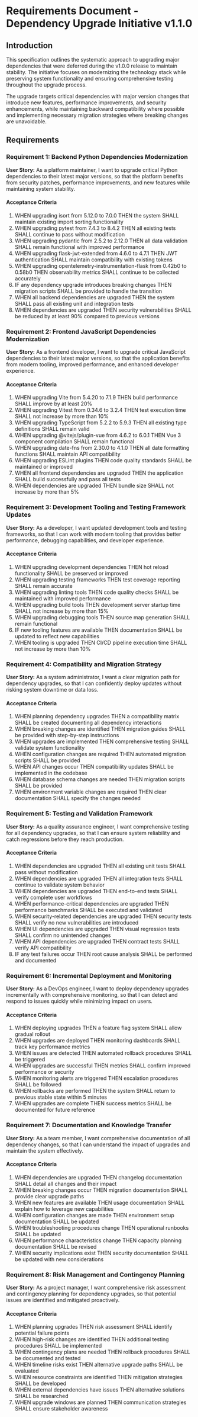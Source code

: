 # Requirements Document - Dependency Upgrade Initiative v1.1.0

## Introduction

This specification outlines the systematic approach to upgrading major dependencies that were deferred during the v1.0.0 release to maintain stability. The initiative focuses on modernizing the technology stack while preserving system functionality and ensuring comprehensive testing throughout the upgrade process.

The upgrade targets critical dependencies with major version changes that introduce new features, performance improvements, and security enhancements, while maintaining backward compatibility where possible and implementing necessary migration strategies where breaking changes are unavoidable.

## Requirements

### Requirement 1: Backend Python Dependencies Modernization

**User Story:** As a platform maintainer, I want to upgrade critical Python dependencies to their latest major versions, so that the platform benefits from security patches, performance improvements, and new features while maintaining system stability.

#### Acceptance Criteria

1. WHEN upgrading isort from 5.12.0 to 7.0.0 THEN the system SHALL maintain existing import sorting functionality
2. WHEN upgrading pytest from 7.4.3 to 8.4.2 THEN all existing tests SHALL continue to pass without modification
3. WHEN upgrading pydantic from 2.5.2 to 2.12.0 THEN all data validation SHALL remain functional with improved performance
4. WHEN upgrading flask-jwt-extended from 4.6.0 to 4.7.1 THEN JWT authentication SHALL maintain compatibility with existing tokens
5. WHEN upgrading opentelemetry-instrumentation-flask from 0.42b0 to 0.58b0 THEN observability metrics SHALL continue to be collected accurately
6. IF any dependency upgrade introduces breaking changes THEN migration scripts SHALL be provided to handle the transition
7. WHEN all backend dependencies are upgraded THEN the system SHALL pass all existing unit and integration tests
8. WHEN dependencies are upgraded THEN security vulnerabilities SHALL be reduced by at least 90% compared to previous versions

### Requirement 2: Frontend JavaScript Dependencies Modernization

**User Story:** As a frontend developer, I want to upgrade critical JavaScript dependencies to their latest major versions, so that the application benefits from modern tooling, improved performance, and enhanced developer experience.

#### Acceptance Criteria

1. WHEN upgrading Vite from 5.4.20 to 7.1.9 THEN build performance SHALL improve by at least 20%
2. WHEN upgrading Vitest from 0.34.6 to 3.2.4 THEN test execution time SHALL not increase by more than 10%
3. WHEN upgrading TypeScript from 5.2.2 to 5.9.3 THEN all existing type definitions SHALL remain valid
4. WHEN upgrading @vitejs/plugin-vue from 4.6.2 to 6.0.1 THEN Vue 3 component compilation SHALL remain functional
5. WHEN upgrading date-fns from 2.30.0 to 4.1.0 THEN all date formatting functions SHALL maintain API compatibility
6. WHEN upgrading ESLint plugins THEN code quality standards SHALL be maintained or improved
7. WHEN all frontend dependencies are upgraded THEN the application SHALL build successfully and pass all tests
8. WHEN dependencies are upgraded THEN bundle size SHALL not increase by more than 5%

### Requirement 3: Development Tooling and Testing Framework Updates

**User Story:** As a developer, I want updated development tools and testing frameworks, so that I can work with modern tooling that provides better performance, debugging capabilities, and developer experience.

#### Acceptance Criteria

1. WHEN upgrading development dependencies THEN hot reload functionality SHALL be preserved or improved
2. WHEN upgrading testing frameworks THEN test coverage reporting SHALL remain accurate
3. WHEN upgrading linting tools THEN code quality checks SHALL be maintained with improved performance
4. WHEN upgrading build tools THEN development server startup time SHALL not increase by more than 15%
5. WHEN upgrading debugging tools THEN source map generation SHALL remain functional
6. IF new tooling features are available THEN documentation SHALL be updated to reflect new capabilities
7. WHEN tooling is upgraded THEN CI/CD pipeline execution time SHALL not increase by more than 10%

### Requirement 4: Compatibility and Migration Strategy

**User Story:** As a system administrator, I want a clear migration path for dependency upgrades, so that I can confidently deploy updates without risking system downtime or data loss.

#### Acceptance Criteria

1. WHEN planning dependency upgrades THEN a compatibility matrix SHALL be created documenting all dependency interactions
2. WHEN breaking changes are identified THEN migration guides SHALL be provided with step-by-step instructions
3. WHEN upgrades are implemented THEN comprehensive testing SHALL validate system functionality
4. WHEN configuration changes are required THEN automated migration scripts SHALL be provided
5. WHEN API changes occur THEN compatibility updates SHALL be implemented in the codebase
6. WHEN database schema changes are needed THEN migration scripts SHALL be provided
7. WHEN environment variable changes are required THEN clear documentation SHALL specify the changes needed

### Requirement 5: Testing and Validation Framework

**User Story:** As a quality assurance engineer, I want comprehensive testing for all dependency upgrades, so that I can ensure system reliability and catch regressions before they reach production.

#### Acceptance Criteria

1. WHEN dependencies are upgraded THEN all existing unit tests SHALL pass without modification
2. WHEN dependencies are upgraded THEN all integration tests SHALL continue to validate system behavior
3. WHEN dependencies are upgraded THEN end-to-end tests SHALL verify complete user workflows
4. WHEN performance-critical dependencies are upgraded THEN performance benchmarks SHALL be executed and validated
5. WHEN security-related dependencies are upgraded THEN security tests SHALL verify no new vulnerabilities are introduced
6. WHEN UI dependencies are upgraded THEN visual regression tests SHALL confirm no unintended changes
7. WHEN API dependencies are upgraded THEN contract tests SHALL verify API compatibility
8. IF any test failures occur THEN root cause analysis SHALL be performed and documented

### Requirement 6: Incremental Deployment and Monitoring

**User Story:** As a DevOps engineer, I want to deploy dependency upgrades incrementally with comprehensive monitoring, so that I can detect and respond to issues quickly while minimizing impact on users.

#### Acceptance Criteria

1. WHEN deploying upgrades THEN a feature flag system SHALL allow gradual rollout
2. WHEN upgrades are deployed THEN monitoring dashboards SHALL track key performance metrics
3. WHEN issues are detected THEN automated rollback procedures SHALL be triggered
4. WHEN upgrades are successful THEN metrics SHALL confirm improved performance or security
5. WHEN monitoring alerts are triggered THEN escalation procedures SHALL be followed
6. WHEN rollbacks are performed THEN the system SHALL return to previous stable state within 5 minutes
7. WHEN upgrades are complete THEN success metrics SHALL be documented for future reference

### Requirement 7: Documentation and Knowledge Transfer

**User Story:** As a team member, I want comprehensive documentation of all dependency changes, so that I can understand the impact of upgrades and maintain the system effectively.

#### Acceptance Criteria

1. WHEN dependencies are upgraded THEN changelog documentation SHALL detail all changes and their impact
2. WHEN breaking changes occur THEN migration documentation SHALL provide clear upgrade paths
3. WHEN new features are available THEN usage documentation SHALL explain how to leverage new capabilities
4. WHEN configuration changes are made THEN environment setup documentation SHALL be updated
5. WHEN troubleshooting procedures change THEN operational runbooks SHALL be updated
6. WHEN performance characteristics change THEN capacity planning documentation SHALL be revised
7. WHEN security implications exist THEN security documentation SHALL be updated with new considerations

### Requirement 8: Risk Management and Contingency Planning

**User Story:** As a project manager, I want comprehensive risk assessment and contingency planning for dependency upgrades, so that potential issues are identified and mitigated proactively.

#### Acceptance Criteria

1. WHEN planning upgrades THEN risk assessment SHALL identify potential failure points
2. WHEN high-risk changes are identified THEN additional testing procedures SHALL be implemented
3. WHEN contingency plans are needed THEN rollback procedures SHALL be documented and tested
4. WHEN timeline risks exist THEN alternative upgrade paths SHALL be evaluated
5. WHEN resource constraints are identified THEN mitigation strategies SHALL be developed
6. WHEN external dependencies have issues THEN alternative solutions SHALL be researched
7. WHEN upgrade windows are planned THEN communication strategies SHALL ensure stakeholder awareness